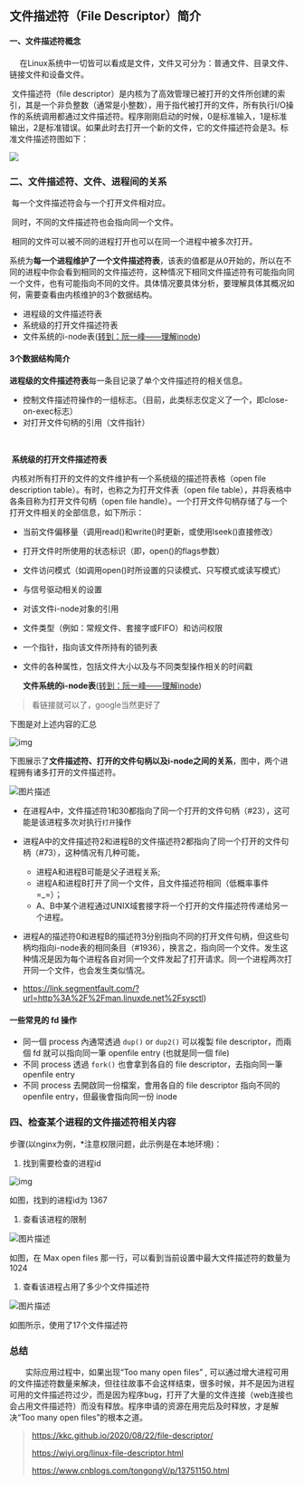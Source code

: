 ## 文件描述符（File Descriptor）简介



#### 一、文件描述符概念

　	在Linux系统中一切皆可以看成是文件，文件又可分为：普通文件、目录文件、链接文件和设备文件。

​		文件描述符（file descriptor）是内核为了高效管理已被打开的文件所创建的索引，其是一个非负整数（通常是小整数），用于指代被打开的文件，所有执行I/O操作的系统调用都通过文件描述符。程序刚刚启动的时候，0是标准输入，1是标准输出，2是标准错误。如果此时去打开一个新的文件，它的文件描述符会是3。标准文件描述符图如下：

![](F:\Flee-as-a-bird-to-your-mountain\操作系统\文件描述符.png)





### 二、文件描述符、文件、进程间的关系

​	每一个文件描述符会与一个打开文件相对应。

​	同时，不同的文件描述符也会指向同一个文件。

​	相同的文件可以被不同的进程打开也可以在同一个进程中被多次打开。

​	系统为**每一个进程维护了一个文件描述符表**，该表的值都是从0开始的，所以在不同的进程中你会看到相同的文件描述符，这种情况下相同文件描述符有可能指向同一个文件，也有可能指向不同的文件。具体情况要具体分析，要理解具体其概况如何，需要查看由内核维护的3个数据结构。

- 进程级的文件描述符表
- 系统级的打开文件描述符表
- 文件系统的i-node表([转到：阮一峰——理解inode](https://link.segmentfault.com/?url=http%3A%2F%2Fwww.ruanyifeng.com%2Fblog%2F2011%2F12%2Finode.html))



#### **3个数据结构简介**

​	**进程级的文件描述符表**每一条目记录了单个文件描述符的相关信息。

- 控制文件描述符操作的一组标志。（目前，此类标志仅定义了一个，即close-on-exec标志）
- 对打开文件句柄的引用（文件指针）

​    

​	**系统级的打开文件描述符表**

​	内核对所有打开的文件的文件维护有一个系统级的描述符表格（open file description table）。有时，也称之为打开文件表（open file table），并将表格中各条目称为打开文件句柄（open file handle）。一个打开文件句柄存储了与一个打开文件相关的全部信息，如下所示：

- 当前文件偏移量（调用read()和write()时更新，或使用lseek()直接修改）
- 打开文件时所使用的状态标识（即，open()的flags参数）
- 文件访问模式（如调用open()时所设置的只读模式、只写模式或读写模式）
- 与信号驱动相关的设置
- 对该文件i-node对象的引用
- 文件类型（例如：常规文件、套接字或FIFO）和访问权限
- 一个指针，指向该文件所持有的锁列表
- 文件的各种属性，包括文件大小以及与不同类型操作相关的时间戳



   **文件系统的i-node表**([转到：阮一峰——理解inode](https://link.segmentfault.com/?url=http%3A%2F%2Fwww.ruanyifeng.com%2Fblog%2F2011%2F12%2Finode.html))

> 看链接就可以了，google当然更好了



下图是对上述内容的汇总

![img](https://segmentfault.com/img/bVOX3l?w=619&h=312)



下图展示了**文件描述符、打开的文件句柄以及i-node之间的关系**，图中，两个进程拥有诸多打开的文件描述符。

![图片描述](https://segmentfault.com/img/bVOX3m?w=617&h=392)

- 在进程A中，文件描述符1和30都指向了同一个打开的文件句柄（#23），这可能是该进程多次对执行`打开`操作
- 进程A中的文件描述符2和进程B的文件描述符2都指向了同一个打开的文件句柄（#73），这种情况有几种可能，
  - 进程A和进程B可能是父子进程关系;
  - 进程A和进程B打开了同一个文件，且文件描述符相同（低概率事件=_=）；
  - A、B中某个进程通过UNIX域套接字将一个打开的文件描述符传递给另一个进程。
- 进程A的描述符0和进程B的描述符3分别指向不同的打开文件句柄，但这些句柄均指向i-node表的相同条目（#1936），换言之，指向同一个文件。发生这种情况是因为每个进程各自对同一个文件发起了打开请求。同一个进程两次打开同一个文件，也会发生类似情况。

- https://link.segmentfault.com/?url=http%3A%2F%2Fman.linuxde.net%2Fsysctl)



#### 一些常見的 fd 操作

- 同一個 process 內通常透過 `dup()` or `dup2()` 可以複製 file descriptor，而兩個 fd 就可以指向同一筆 openfile entry (也就是同一個 file)
- 不同 process 透過 `fork()` 也會拿到各自的 file descriptor，去指向同一筆 openfile entry
- 不同 process 去開啟同一份檔案，會用各自的 file descriptor 指向不同的 openfile entry，但最後會指向同一份 inode



### 四、检查某个进程的文件描述符相关内容

步骤(以nginx为例，*注意权限问题，此示例是在本地环境)：

1. 找到需要检查的进程id

![img](https://segmentfault.com/img/bVOX3F?w=801&h=130)

如图，找到的进程id为 1367

1. 查看该进程的限制

![图片描述](https://segmentfault.com/img/bVOX3r?w=709&h=309)

如图，在 Max open files 那一行，可以看到当前设置中最大文件描述符的数量为1024

1. 查看该进程占用了多少个文件描述符

![图片描述](https://segmentfault.com/img/bVOX3S?w=766&h=341)

如图所示，使用了17个文件描述符

### 总结

　　实际应用过程中，如果出现“Too many open files” , 可以通过增大进程可用的文件描述符数量来解决，但往往故事不会这样结束，很多时候，并不是因为进程可用的文件描述符过少，而是因为程序bug，打开了大量的文件连接（web连接也会占用文件描述符）而没有释放。程序申请的资源在用完后及时释放，才是解决“Too many open files”的根本之道。



> https://kkc.github.io/2020/08/22/file-descriptor/
>
> https://wiyi.org/linux-file-descriptor.html
>
> https://www.cnblogs.com/tongongV/p/13751150.html